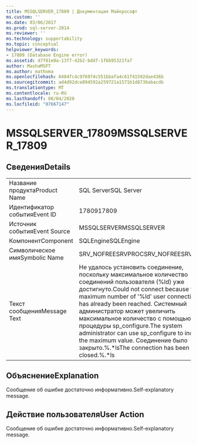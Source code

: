 ```yaml
---
title: MSSQLSERVER_17809 | Документация Майкрософт
ms.custom: ''
ms.date: 03/06/2017
ms.prod: sql-server-2014
ms.reviewer: ''
ms.technology: supportability
ms.topic: conceptual
helpviewer_keywords:
- 17809 (Database Engine error)
ms.assetid: d7f81e0a-13f7-42b2-bddf-1f6b95321fa7
author: MashaMSFT
ms.author: mathoma
ms.openlocfilehash: 6484fc4c976974c551bbafa4c61f41592dae436b
ms.sourcegitcommit: ad4d92dce894592a259721a1571b1d8736abacdb
ms.translationtype: MT
ms.contentlocale: ru-RU
ms.lasthandoff: 08/04/2020
ms.locfileid: "87667147"
---
```

# <a name="mssqlserver_17809"></a><span data-ttu-id="fa6e5-102">MSSQLSERVER_17809</span><span class="sxs-lookup"><span data-stu-id="fa6e5-102">MSSQLSERVER_17809</span></span>
    
## <a name="details"></a><span data-ttu-id="fa6e5-103">Сведения</span><span class="sxs-lookup"><span data-stu-id="fa6e5-103">Details</span></span>  
  
|||  
|-|-|  
|<span data-ttu-id="fa6e5-104">Название продукта</span><span class="sxs-lookup"><span data-stu-id="fa6e5-104">Product Name</span></span>|<span data-ttu-id="fa6e5-105">SQL Server</span><span class="sxs-lookup"><span data-stu-id="fa6e5-105">SQL Server</span></span>|  
|<span data-ttu-id="fa6e5-106">Идентификатор события</span><span class="sxs-lookup"><span data-stu-id="fa6e5-106">Event ID</span></span>|<span data-ttu-id="fa6e5-107">17809</span><span class="sxs-lookup"><span data-stu-id="fa6e5-107">17809</span></span>|  
|<span data-ttu-id="fa6e5-108">Источник события</span><span class="sxs-lookup"><span data-stu-id="fa6e5-108">Event Source</span></span>|<span data-ttu-id="fa6e5-109">MSSQLSERVER</span><span class="sxs-lookup"><span data-stu-id="fa6e5-109">MSSQLSERVER</span></span>|  
|<span data-ttu-id="fa6e5-110">Компонент</span><span class="sxs-lookup"><span data-stu-id="fa6e5-110">Component</span></span>|<span data-ttu-id="fa6e5-111">SQLEngine</span><span class="sxs-lookup"><span data-stu-id="fa6e5-111">SQLEngine</span></span>|  
|<span data-ttu-id="fa6e5-112">Символическое имя</span><span class="sxs-lookup"><span data-stu-id="fa6e5-112">Symbolic Name</span></span>|<span data-ttu-id="fa6e5-113">SRV_NOFREESRVPROC</span><span class="sxs-lookup"><span data-stu-id="fa6e5-113">SRV_NOFREESRVPROC</span></span>|  
|<span data-ttu-id="fa6e5-114">Текст сообщения</span><span class="sxs-lookup"><span data-stu-id="fa6e5-114">Message Text</span></span>|<span data-ttu-id="fa6e5-115">Не удалось установить соединение, поскольку максимальное количество соединений пользователя (%ld) уже достигнуто.</span><span class="sxs-lookup"><span data-stu-id="fa6e5-115">Could not connect because the maximum number of '%ld' user connections has already been reached.</span></span> <span data-ttu-id="fa6e5-116">Системный администратор может увеличить максимальное количество с помощью процедуры sp_configure.</span><span class="sxs-lookup"><span data-stu-id="fa6e5-116">The system administrator can use sp_configure to increase the maximum value.</span></span> <span data-ttu-id="fa6e5-117">Соединение было закрыто.%.\*ls</span><span class="sxs-lookup"><span data-stu-id="fa6e5-117">The connection has been closed.%.\*ls</span></span>|  
  
## <a name="explanation"></a><span data-ttu-id="fa6e5-118">Объяснение</span><span class="sxs-lookup"><span data-stu-id="fa6e5-118">Explanation</span></span>  
 <span data-ttu-id="fa6e5-119">Сообщение об ошибке достаточно информативно.</span><span class="sxs-lookup"><span data-stu-id="fa6e5-119">Self-explanatory message.</span></span>  
  
## <a name="user-action"></a><span data-ttu-id="fa6e5-120">Действие пользователя</span><span class="sxs-lookup"><span data-stu-id="fa6e5-120">User Action</span></span>  
 <span data-ttu-id="fa6e5-121">Сообщение об ошибке достаточно информативно.</span><span class="sxs-lookup"><span data-stu-id="fa6e5-121">Self-explanatory message.</span></span>  
  
  
